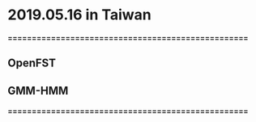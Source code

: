 # 2019.05.16 in Taiwan
#### ==================================================
## OpenFST <br> 
## GMM-HMM <br>
#### ==================================================
